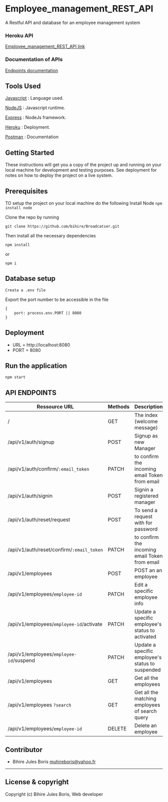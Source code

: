 # Employee_management_REST_API
A Restful API and database for an employee management system


### Heroku API
[Employee_management_REST_API link](https://employeeman.herokuapp.com)

### Documentation of APIs
[Endpoints documentation](https://documenter.getpostman.com/view/5339931/SWLiZ6L5)

## Tools Used

[Javascript](https://javascript.info/) : Language used.

[NodeJS](https://nodejs.org/en/) : Javascript runtime.

[Express](http://expressjs.com/) : NodeJs framework.

[Heroku](https://www.heroku.com/) : Deployment.

[Postman](https://www.getpostman.com/) : Documentation


## Getting Started
These instructions will get you a copy of the project up and running on your local machine for development and testing purposes. See deployment for notes on how to deploy the project on a live system.

## Prerequisites
TO setup the project on your local machine do the following
Install Node
``` npm install node ```

Clone the repo by running

```git clone https://github.com/bihire/Broadcatser.git```

Then install all the necessary dependencies

``` 
npm install 
``` 
or 
``` 
npm i 
```

## Database setup

```
Creata a .env file
```

Export the port number to be accessible in the file

```
{
    port: process.env.PORT || 8080
}
```

## Deployment

* URL = http://localhost:8080
* PORT = 8080


## Run the application

```
npm start
```


## API ENDPOINTS

| Ressource URL | Methods  | Description  |
| ------- | --- | --- |
| / | GET | The index (welcome message) |
| /api/v1/auth/signup | POST | Signup as new Manager |
| /api/v1/auth/confirm/`:email_token` | PATCH | to confirm the incoming email Token from email |
| /api/v1/auth/signin | POST | Signin a registered manager |
| /api/v1/auth/reset/request | POST | To send a request with for password |
| /api/v1/auth/reset/confirm/`:email_token` | PATCH | to confirm the incoming email Token from email |
| /api/v1/employees | POST | POST an an employee |
| /api/v1/employees/`employee-id` | PATCH | Edit a specific employee info |
| /api/v1/employees/`employee-id`/activate | PATCH | Update a specific employee's status to activated |
| /api/v1/employees/`employee-id`/suspend | PATCH | Update a specific employee's status to suspended|
| /api/v1/employees | GET | Get all the employees |
| /api/v1/employees `?search` | GET | Get all the matching employees of search query |
| /api/v1/employees/`employee-id` | DELETE | Delete an employee |


## Contributor
- Bihire Jules Boris <muhireboris@yahoo.fr>

---

## License & copyright
Copyright (c) Bihire Jules Boris, Web developer

